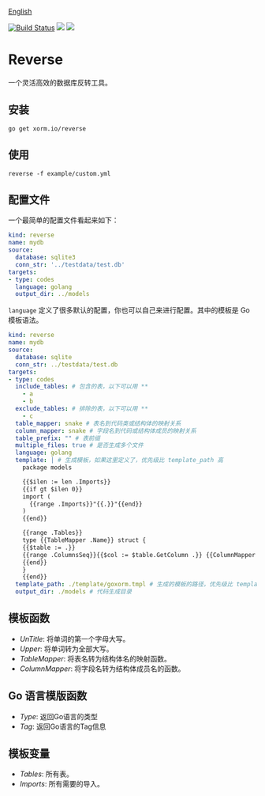 [English](README.md)

[![Build Status](https://drone.gitea.com/api/badges/xorm/reverse/status.svg)](https://drone.gitea.com/xorm/reverse) [![](http://gocover.io/_badge/xorm.io/xorm)](https://gocover.io/xorm.io/reverse)
[![](https://goreportcard.com/badge/xorm.io/reverse)](https://goreportcard.com/report/xorm.io/reverse)

# Reverse

一个灵活高效的数据库反转工具。

## 安装

```
go get xorm.io/reverse
```

## 使用

```
reverse -f example/custom.yml
```

## 配置文件

一个最简单的配置文件看起来如下：

```yml
kind: reverse
name: mydb
source:
  database: sqlite3
  conn_str: '../testdata/test.db'
targets:
- type: codes
  language: golang
  output_dir: ../models
```

`language` 定义了很多默认的配置，你也可以自己来进行配置。其中的模板是 Go 模板语法。

```yml
kind: reverse
name: mydb
source:
  database: sqlite
  conn_str: ../testdata/test.db
targets:
- type: codes
  include_tables: # 包含的表，以下可以用 **
    - a
    - b
  exclude_tables: # 排除的表，以下可以用 **
    - c
  table_mapper: snake # 表名到代码类或结构体的映射关系
  column_mapper: snake # 字段名到代码或结构体成员的映射关系
  table_prefix: "" # 表前缀
  multiple_files: true # 是否生成多个文件
  language: golang
  template: | # 生成模板，如果这里定义了，优先级比 template_path 高
    package models

    {{$ilen := len .Imports}}
    {{if gt $ilen 0}}
    import (
      {{range .Imports}}"{{.}}"{{end}}
    )
    {{end}}

    {{range .Tables}}
    type {{TableMapper .Name}} struct {
    {{$table := .}}
    {{range .ColumnsSeq}}{{$col := $table.GetColumn .}}	{{ColumnMapper $col.Name}}	{{Type $col}} `{{Tag $table $col}}`
    {{end}}
    }
    {{end}}
  template_path: ./template/goxorm.tmpl # 生成的模板的路径，优先级比 template 低，但比 language 中的默认模板高
  output_dir: ./models # 代码生成目录
```

## 模板函数

- *UnTitle*: 将单词的第一个字母大写。
- *Upper*: 将单词转为全部大写。
- *TableMapper*: 将表名转为结构体名的映射函数。
- *ColumnMapper*: 将字段名转为结构体成员名的函数。

## Go 语言模版函数

- *Type*: 返回Go语言的类型
- *Tag*: 返回Go语言的Tag信息

## 模板变量

- *Tables*: 所有表。
- *Imports*: 所有需要的导入。
